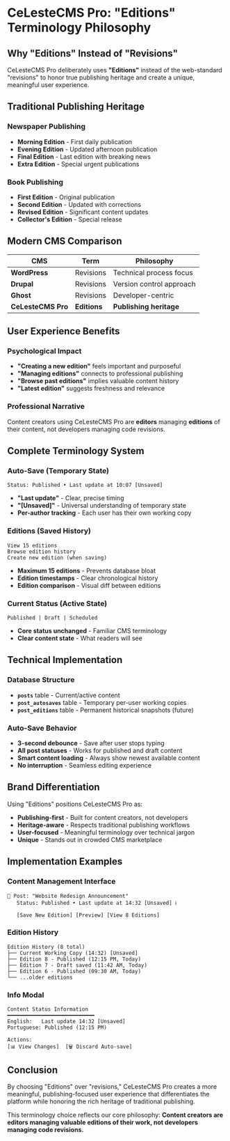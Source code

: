 # CeLesteCMS Pro: "Editions" Terminology Philosophy

## Why "Editions" Instead of "Revisions"

CeLesteCMS Pro deliberately uses **"Editions"** instead of the web-standard "revisions" to honor true publishing heritage and create a unique, meaningful user experience.

## Traditional Publishing Heritage

### Newspaper Publishing
- **Morning Edition** - First daily publication
- **Evening Edition** - Updated afternoon publication  
- **Final Edition** - Last edition with breaking news
- **Extra Edition** - Special urgent publications

### Book Publishing
- **First Edition** - Original publication
- **Second Edition** - Updated with corrections
- **Revised Edition** - Significant content updates
- **Collector's Edition** - Special release

## Modern CMS Comparison

| CMS | Term | Philosophy |
|-----|------|------------|
| **WordPress** | Revisions | Technical process focus |
| **Drupal** | Revisions | Version control approach |
| **Ghost** | Revisions | Developer-centric |
| **CeLesteCMS Pro** | **Editions** | **Publishing heritage** |

## User Experience Benefits

### Psychological Impact
- **"Creating a new edition"** feels important and purposeful
- **"Managing editions"** connects to professional publishing
- **"Browse past editions"** implies valuable content history
- **"Latest edition"** suggests freshness and relevance

### Professional Narrative
Content creators using CeLesteCMS Pro are **editors** managing **editions** of their content, not developers managing code revisions.

## Complete Terminology System

### Auto-Save (Temporary State)
```
Status: Published • Last update at 10:07 [Unsaved]
```
- **"Last update"** - Clear, precise timing
- **"[Unsaved]"** - Universal understanding of temporary state
- **Per-author tracking** - Each user has their own working copy

### Editions (Saved History)
```
View 15 editions
Browse edition history
Create new edition (when saving)
```
- **Maximum 15 editions** - Prevents database bloat
- **Edition timestamps** - Clear chronological history
- **Edition comparison** - Visual diff between editions

### Current Status (Active State)
```
Published | Draft | Scheduled
```
- **Core status unchanged** - Familiar CMS terminology
- **Clear content state** - What readers will see

## Technical Implementation

### Database Structure
- **`posts`** table - Current/active content
- **`post_autosaves`** table - Temporary per-user working copies  
- **`post_editions`** table - Permanent historical snapshots (future)

### Auto-Save Behavior
- **3-second debounce** - Save after user stops typing
- **All post statuses** - Works for published and draft content
- **Smart content loading** - Always show newest available content
- **No interruption** - Seamless editing experience

## Brand Differentiation

Using "Editions" positions CeLesteCMS Pro as:
- **Publishing-first** - Built for content creators, not developers
- **Heritage-aware** - Respects traditional publishing workflows
- **User-focused** - Meaningful terminology over technical jargon
- **Unique** - Stands out in crowded CMS marketplace

## Implementation Examples

### Content Management Interface
```
📄 Post: "Website Redesign Announcement"
   Status: Published • Last update at 14:32 [Unsaved] ℹ️
   
   [Save New Edition] [Preview] [View 8 Editions]
```

### Edition History
```
Edition History (8 total)
├── Current Working Copy (14:32) [Unsaved]
├── Edition 8 - Published (12:15 PM, Today)
├── Edition 7 - Draft saved (11:42 AM, Today)  
├── Edition 6 - Published (09:30 AM, Today)
└── ...older editions
```

### Info Modal
```
Content Status Information
━━━━━━━━━━━━━━━━━━━━━━━━━━━━
English:   Last update 14:32 [Unsaved]
Portuguese: Published (12:15 PM)

Actions:
[📊 View Changes]  [🗑️ Discard Auto-save]
```

## Conclusion

By choosing "Editions" over "revisions," CeLesteCMS Pro creates a more meaningful, publishing-focused user experience that differentiates the platform while honoring the rich heritage of traditional publishing.

This terminology choice reflects our core philosophy: **Content creators are editors managing valuable editions of their work, not developers managing code revisions.**